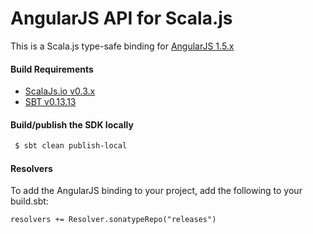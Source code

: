 AngularJS API for Scala.js
================================
This is a Scala.js type-safe binding for [AngularJS 1.5.x](https://docs.angularjs.org/api)

<a name="build_requirements"></a>
#### Build Requirements

* [ScalaJs.io v0.3.x](https://github.com/ldaniels528/scalajs.io)
* [SBT v0.13.13](http://www.scala-sbt.org/download.html)

<a name="building_sdk"></a>
#### Build/publish the SDK locally

```bash
 $ sbt clean publish-local
```

<a name="resolvers"></a>
#### Resolvers

To add the AngularJS binding to your project, add the following to your build.sbt:  

```   
resolvers += Resolver.sonatypeRepo("releases") 
```